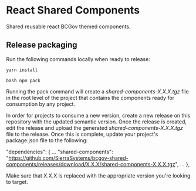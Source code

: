 # React Shared Components

Shared reusable react BCGov themed components.

## Release packaging

Run the following commands locally when ready to release:

```bash
yarn install
```

```
bash npm pack
```

Running the pack command will create a *shared-components-X.X.X.tgz* file in the root level of the project that contains the components ready for consumption by any project.

In order for projects to consume a new version, create a new release on this repository with the updated semantic version. Once the release is created, edit the release and upload the generated *shared-components-X.X.X.tgz* file to the release. Once this is complete, update your project's package.json file to the following:

"dependencies": {
    ...
    "shared-components": "https://github.com/SierraSystems/bcgov-shared-components/releases/download/X.X.X/shared-components-X.X.X.tgz",
    ...
 },

Make sure that X.X.X is replaced with the appropriate version you're looking to target.
